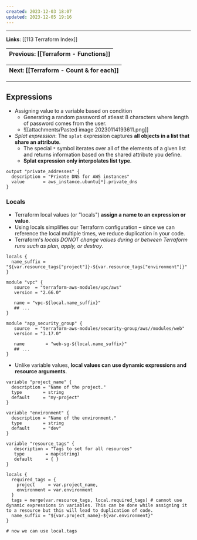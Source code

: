 ```yaml
---
created: 2023-12-03 18:07
updated: 2023-12-05 19:16
---
```

---
**Links**: [[113 Terraform Index]]

| Previous: [[Terraform - Functions]] |
|-|

| Next: [[Terraform - Count & for each]] |
|-|

---
## Expressions
- Assigning value to a variable based on condition
	- Generating a random password of atleast 8 characters where length of password comes from the user.
	- ![[attachments/Pasted image 20230114193611.png]]
- *Splat expression*: The `splat` expression captures **all objects in a list that share an attribute**. 
	- The special `*` symbol iterates over all of the elements of a given list and returns information based on the shared attribute you define.
	- **Splat expression only interpolates list type**.

```hcl title:"Example of splat operation" fold
output "private_addresses" {
  description = "Private DNS for AWS instances"
  value       = aws_instance.ubuntu[*].private_dns
}
```

### Locals
- Terraform local values (or "locals") **assign a name to an expression or value**. 
- Using locals simplifies our Terraform configuration – since we can reference the local multiple times, we reduce duplication in your code.
- Terraform's *locals DONOT change values during or between Terraform runs such as plan, apply, or destroy*.

```hcl hl:9,17 title:"Setting and using locals" fold
locals {
  name_suffix = "${var.resource_tags["project"]}-${var.resource_tags["environment"]}"
}

module "vpc" {
   source  = "terraform-aws-modules/vpc/aws"
   version = "2.66.0"

   name = "vpc-${local.name_suffix}"
   ## ...
}

module "app_security_group" {
   source  = "terraform-aws-modules/security-group/aws//modules/web"
   version = "3.17.0"

   name        = "web-sg-${local.name_suffix}"
   ## ...
}
```

- Unlike variable values, **local values can use dynamic expressions and resource arguments**.

```hcl title:"Using dynamic expressions with locals" fold
variable "project_name" {
  description = "Name of the project."
  type        = string
  default     = "my-project"
}

variable "environment" {
  description = "Name of the environment."
  type        = string
  default     = "dev"
}

variable "resource_tags" {
   description = "Tags to set for all resources"
   type        = map(string)
   default     = { }
}

locals {
  required_tags = {
    project     = var.project_name,
    environment = var.environment
  }
  tags = merge(var.resource_tags, local.required_tags) # cannot use dynamic expressions in variables. This can be done while assigning it to a resource but this will lead to duplication of code.
  name_suffix = "${var.project_name}-${var.environment}"
}

# now we can use local.tags
```